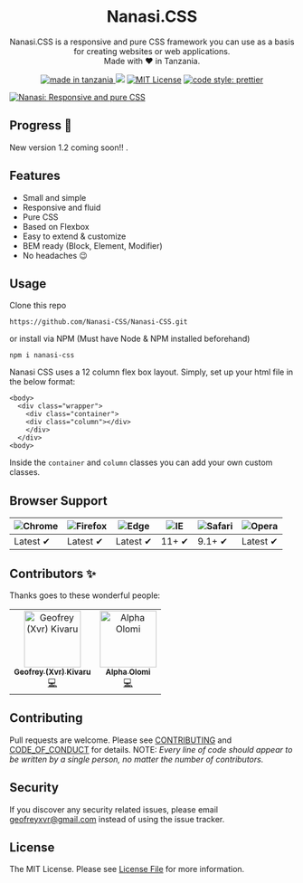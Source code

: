 
<h1 align="center">Nanasi.CSS</h1>
<p align="center">Nanasi.CSS is a responsive and pure CSS framework you can use as a basis for creating websites or web applications.<br/>Made with ❤️ in Tanzania.</p>

<p align="center">
  <a href="#badge">
    <img src="https://img.shields.io/badge/made%20in-tanzania-green?style=for-the-badge" alt="made in tanzania">
    </a>
  <a href="https://github.com/gxvr/Nanasi-CSS/"><img src="https://img.shields.io/badge/Maintained%3F-yes-green.svg?style=flat-square"></a>
  <a href="https://opensource.org/licenses/MIT"><img src="https://img.shields.io/github/license/Spiderpig86/Cirrus.svg?style=flat-square" alt="MIT License"></a>
   <a href="#badge">
    <img alt="code style: prettier" src="https://img.shields.io/badge/code_style-prettier-ff69b4.svg?style=flat-square"></a>
</p>

<a align="center" href="https://gxvr.github.io/Nanasi-CSS/"> <img src="https://raw.githubusercontent.com/gxvr/Nanasi-CSS/master/docs/images/nanasi-logo.png" alt="Nanasi: Responsive and pure CSS" style="max-width:100%;"></a>

## Progress 🚀

New version 1.2 coming soon!! .

## Features

- Small and simple
- Responsive and fluid
- Pure CSS
- Based on Flexbox
- Easy to extend & customize
- BEM ready (Block, Element, Modifier) 
- No headaches 😉


## Usage

Clone this repo 
```
https://github.com/Nanasi-CSS/Nanasi-CSS.git
```
or install via NPM (Must have Node & NPM installed beforehand)
```
npm i nanasi-css
```

Nanasi CSS uses a 12 column flex box layout. Simply, set up your html file in the below format:
```
<body>
  <div class="wrapper">
    <div class="container">
    <div class="column"></div>
    </div>
  </div>
<body>
```
Inside the `container` and `column` classes you can add your own custom classes.

## Browser Support

![Chrome](https://raw.github.com/alrra/browser-logos/master/src/chrome/chrome_48x48.png) | ![Firefox](https://raw.github.com/alrra/browser-logos/master/src/firefox/firefox_48x48.png) | ![Edge](https://raw.github.com/alrra/browser-logos/master/src/edge/edge_48x48.png) | ![IE](https://raw.github.com/alrra/browser-logos/master/src/archive/internet-explorer_9-11/internet-explorer_9-11_48x48.png) | ![Safari](https://raw.github.com/alrra/browser-logos/master/src/safari/safari_48x48.png) | ![Opera](https://raw.github.com/alrra/browser-logos/master/src/opera/opera_48x48.png)
--- | --- | --- | --- | --- | --- |
Latest ✔ | Latest ✔ | Latest ✔ | 11+ ✔ | 9.1+ ✔ | Latest ✔ |

## Contributors ✨

Thanks goes to these wonderful people:

<!-- ALL-CONTRIBUTORS-LIST:START - Do not remove or modify this section -->
<!-- prettier-ignore -->
<table>
  <tr>
     <td align="center"><a href="https://gxvr.netlify.com"><img src="https://avatars1.githubusercontent.com/u/7034586?v=4" width="100px;" alt="Geofrey (Xvr) Kivaru"/><br /><sub><b>Geofrey (Xvr) Kivaru</b></sub></a><br /><a href="https://github.com/gxvr/Nanasi-CSS/commits?author=gxvr" title="Code">💻</a></td>
    <td align="center"><a href="https://alphaolomi.com"><img src="https://avatars0.githubusercontent.com/u/10551599?v=4" width="100px;" alt="Alpha Olomi"/><br /><sub><b>Alpha Olomi</b></sub></a><br /><a href="https://github.com/gxvr/Nanasi-CSS/commits?author=alphaolomi" title="Code">💻</a></td>
  </tr>
</table>

<!-- ALL-CONTRIBUTORS-LIST:END -->

## Contributing

Pull requests are welcome. Please see [CONTRIBUTING](./.github/CONTRIBUTING.md) and [CODE_OF_CONDUCT](./.github/CODE_OF_CONDUCT.md) for details. 
NOTE: *Every line of code should appear to be written by a single person, no matter the number of contributors.*


## Security

If you discover any security related issues, please email [geofreyxvr@gmail.com](mailto:eofreyxvr@gmail.com) instead of using the issue tracker.

## License

The MIT License. Please see [License File](LICENSE) for more information.

[link-author]: https://github.com/alphaolomi
[link-contributors]: ../../contributors


